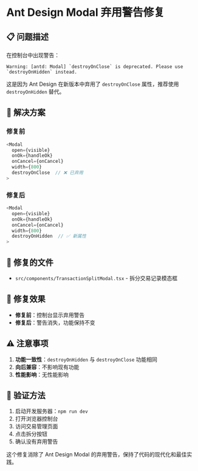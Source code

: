 # Ant Design Modal 弃用警告修复

## 📋 问题描述

在控制台中出现警告：
```
Warning: [antd: Modal] `destroyOnClose` is deprecated. Please use `destroyOnHidden` instead.
```

这是因为 Ant Design 在新版本中弃用了 `destroyOnClose` 属性，推荐使用 `destroyOnHidden` 替代。

## 🔧 解决方案

### 修复前
```typescript
<Modal
  open={visible}
  onOk={handleOk}
  onCancel={onCancel}
  width={800}
  destroyOnClose  // ❌ 已弃用
>
```

### 修复后
```typescript
<Modal
  open={visible}
  onOk={handleOk}
  onCancel={onCancel}
  width={800}
  destroyOnHidden  // ✅ 新属性
>
```

## 📁 修复的文件

- `src/components/TransactionSplitModal.tsx` - 拆分交易记录模态框

## 🎯 修复效果

- **修复前**：控制台显示弃用警告
- **修复后**：警告消失，功能保持不变

## ⚠️ 注意事项

1. **功能一致性**：`destroyOnHidden` 与 `destroyOnClose` 功能相同
2. **向后兼容**：不影响现有功能
3. **性能影响**：无性能影响

## 🔄 验证方法

1. 启动开发服务器：`npm run dev`
2. 打开浏览器控制台
3. 访问交易管理页面
4. 点击拆分按钮
5. 确认没有弃用警告

这个修复消除了 Ant Design Modal 的弃用警告，保持了代码的现代化和最佳实践。
